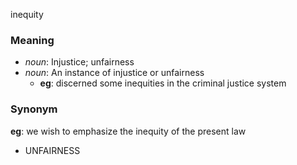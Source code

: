 inequity
### Meaning
+ _noun_: Injustice; unfairness
+ _noun_: An instance of injustice or unfairness
    + __eg__: discerned some inequities in the criminal justice system

### Synonym

__eg__: we wish to emphasize the inequity of the present law

+ UNFAIRNESS


